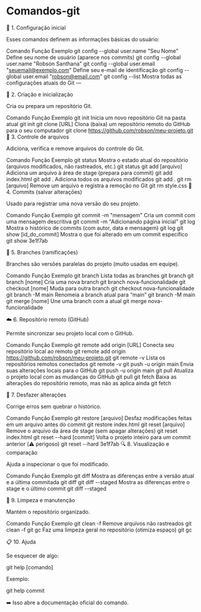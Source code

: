 ﻿# Comandos-git
🧭 1. Configuração inicial

Esses comandos definem as informações básicas do usuário:

Comando	Função	Exemplo
git config --global user.name "Seu Nome"	Define seu nome de usuário (aparece nos commits)	git config --global user.name "Robson Santhana"
git config --global user.email "seuemail@exemplo.com"	Define seu e-mail de identificação	git config --global user.email "robson@email.com"
git config --list	Mostra todas as configurações atuais do Git	—

📁 2. Criação e inicialização

Cria ou prepara um repositório Git.

Comando	Função	Exemplo
git init	Inicia um novo repositório Git na pasta atual	git init
git clone [URL]	Clona (baixa) um repositório remoto do GitHub para o seu computador	git clone https://github.com/robson/meu-projeto.git
🧱 3. Controle de arquivos

Adiciona, verifica e remove arquivos do controle do Git.

Comando	Função	Exemplo
git status	Mostra o estado atual do repositório (arquivos modificados, não rastreados, etc.)	git status
git add [arquivo]	Adiciona um arquivo à área de stage (prepara para commit)	git add index.html
git add .	Adiciona todos os arquivos modificados	git add .
git rm [arquivo]	Remove um arquivo e registra a remoção no Git	git rm style.css
💾 4. Commits (salvar alterações)

Usado para registrar uma nova versão do seu projeto.

Comando	Função	Exemplo
git commit -m "mensagem"	Cria um commit com uma mensagem descritiva	git commit -m "Adicionando página inicial"
git log	Mostra o histórico de commits (com autor, data e mensagem)	git log
git show [id_do_commit]	Mostra o que foi alterado em um commit específico	git show 3e1f7ab

🌿 5. Branches (ramificações)

Branches são versões paralelas do projeto (muito usadas em equipe).

Comando	Função	Exemplo
git branch	Lista todas as branches	git branch
git branch [nome]	Cria uma nova branch	git branch nova-funcionalidade
git checkout [nome]	Muda para outra branch	git checkout nova-funcionalidade
git branch -M main	Renomeia a branch atual para “main”	git branch -M main
git merge [nome]	Une uma branch com a atual	git merge nova-funcionalidade

☁️ 6. Repositório remoto (GitHub)

Permite sincronizar seu projeto local com o GitHub.

Comando	Função	Exemplo
git remote add origin [URL]	Conecta seu repositório local ao remoto	git remote add origin https://github.com/robson/meu-projeto.git
git remote -v	Lista os repositórios remotos conectados	git remote -v
git push -u origin main	Envia suas alterações locais para o GitHub	git push -u origin main
git pull	Atualiza o projeto local com as mudanças do GitHub	git pull
git fetch	Baixa as alterações do repositório remoto, mas não as aplica ainda	git fetch

🔄 7. Desfazer alterações

Corrige erros sem quebrar o histórico.

Comando	Função	Exemplo
git restore [arquivo]	Desfaz modificações feitas em um arquivo antes do commit	git restore index.html
git reset [arquivo]	Remove o arquivo da área de stage (sem apagar alterações)	git reset index.html
git reset --hard [commit]	Volta o projeto inteiro para um commit anterior (⚠️ perigoso)	git reset --hard 3e1f7ab
🔍 8. Visualização e comparação

Ajuda a inspecionar o que foi modificado.

Comando	Função	Exemplo
git diff	Mostra as diferenças entre a versão atual e a última commitada	git diff
git diff --staged	Mostra as diferenças entre o stage e o último commit	git diff --staged

🧹 9. Limpeza e manutenção

Mantém o repositório organizado.

Comando	Função	Exemplo
git clean -f	Remove arquivos não rastreados	git clean -f
git gc	Faz uma limpeza geral no repositório (otimiza espaço)	git gc

📋 10. Ajuda

Se esquecer de algo:

git help [comando]


Exemplo:

git help commit



➡️ Isso abre a documentação oficial do comando.
